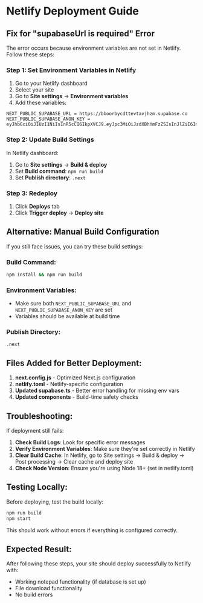 # Netlify Deployment Guide

## Fix for "supabaseUrl is required" Error

The error occurs because environment variables are not set in Netlify. Follow these steps:

### Step 1: Set Environment Variables in Netlify

1. Go to your Netlify dashboard
2. Select your site
3. Go to **Site settings** → **Environment variables**
4. Add these variables:

```
NEXT_PUBLIC_SUPABASE_URL = https://bboorbycdttevtavjhzm.supabase.co
NEXT_PUBLIC_SUPABASE_ANON_KEY = eyJhbGciOiJIUzI1NiIsInR5cCI6IkpXVCJ9.eyJpc3MiOiJzdXBhYmFzZSIsInJlZiI6ImJib29yYnljZHR0ZXZ0YXZqaHptIiwicm9sZSI6ImFub24iLCJpYXQiOjE3NTgzODQ2NDIsImV4cCI6MjA3Mzk2MDY0Mn0.M0crGtBpMeUPlvzN_KUvrtv1OjEB__H2o95xgYDV5CA
```

### Step 2: Update Build Settings

In Netlify dashboard:
1. Go to **Site settings** → **Build & deploy**
2. Set **Build command**: `npm run build`
3. Set **Publish directory**: `.next`

### Step 3: Redeploy

1. Click **Deploys** tab
2. Click **Trigger deploy** → **Deploy site**

## Alternative: Manual Build Configuration

If you still face issues, you can try these build settings:

### Build Command:
```bash
npm install && npm run build
```

### Environment Variables:
- Make sure both `NEXT_PUBLIC_SUPABASE_URL` and `NEXT_PUBLIC_SUPABASE_ANON_KEY` are set
- Variables should be available at build time

### Publish Directory:
```
.next
```

## Files Added for Better Deployment:

1. **next.config.js** - Optimized Next.js configuration
2. **netlify.toml** - Netlify-specific configuration
3. **Updated supabase.ts** - Better error handling for missing env vars
4. **Updated components** - Build-time safety checks

## Troubleshooting:

If deployment still fails:

1. **Check Build Logs**: Look for specific error messages
2. **Verify Environment Variables**: Make sure they're set correctly in Netlify
3. **Clear Build Cache**: In Netlify, go to Site settings → Build & deploy → Post processing → Clear cache and deploy site
4. **Check Node Version**: Ensure you're using Node 18+ (set in netlify.toml)

## Testing Locally:

Before deploying, test the build locally:

```bash
npm run build
npm start
```

This should work without errors if everything is configured correctly.

## Expected Result:

After following these steps, your site should deploy successfully to Netlify with:
- Working notepad functionality (if database is set up)
- File download functionality
- No build errors
